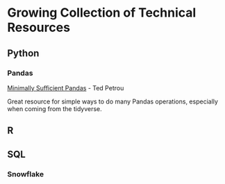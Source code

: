 # Growing Collection of Technical Resources

## Python
### Pandas
[Minimally Sufficient Pandas](https://medium.com/dunder-data/minimally-sufficient-pandas-a8e67f2a2428) - Ted Petrou

Great resource for simple ways to do many Pandas operations, especially when coming from the tidyverse.

## R

## SQL

### Snowflake
